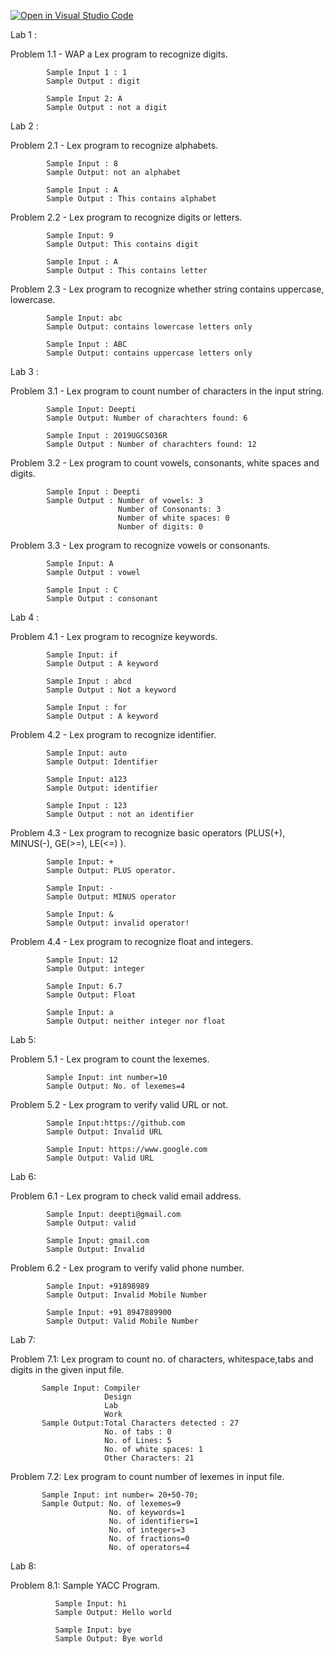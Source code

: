 [![Open in Visual Studio Code](https://classroom.github.com/assets/open-in-vscode-f059dc9a6f8d3a56e377f745f24479a46679e63a5d9fe6f495e02850cd0d8118.svg)](https://classroom.github.com/online_ide?assignment_repo_id=5517614&assignment_repo_type=AssignmentRepo)

Lab 1 :

Problem 1.1 - WAP a Lex program to recognize digits.

            Sample Input 1 : 1      
            Sample Output : digit
                            
            Sample Input 2: A
            Sample Output : not a digit
                            
Lab 2 :

Problem 2.1 - Lex program to recognize alphabets.

            Sample Input : 8             
            Sample Output: not an alphabet
                           
            Sample Input : A
            Sample Output : This contains alphabet
            
Problem 2.2 - Lex program to recognize digits or letters.

            Sample Input: 9
            Sample Output: This contains digit
            
            Sample Input : A
            Sample Output : This contains letter
                           
Problem 2.3 - Lex program to recognize whether string contains uppercase, lowercase.

            Sample Input: abc
            Sample Output: contains lowercase letters only
            
            Sample Input : ABC
            Sample Output: contains uppercase letters only
                           
Lab 3 :

Problem 3.1 - Lex program to count number of characters in the input string.

            Sample Input: Deepti
            Sample Output: Number of charachters found: 6
            
            Sample Input : 2019UGCS036R
            Sample Output : Number of charachters found: 12
            
Problem 3.2 - Lex program to count vowels, consonants, white spaces and digits.

            Sample Input : Deepti
            Sample Output : Number of vowels: 3
                            Number of Consonants: 3
                            Number of white spaces: 0
                            Number of digits: 0
            
Problem 3.3 - Lex program to recognize vowels or consonants.

            Sample Input: A
            Sample Output : vowel
                            
            Sample Input : C
            Sample Output : consonant
                           
Lab 4 :

Problem 4.1 - Lex program to recognize keywords.

            Sample Input: if
            Sample Output : A keyword

            Sample Input : abcd
            Sample Output : Not a keyword

            Sample Input : for
            Sample Output : A keyword
                           
Problem 4.2 - Lex program to recognize identifier.

            Sample Input: auto
            Sample Output: Identifier

            Sample Input: a123
            Sample Output: identifier
           
            Sample Input : 123
            Sample Output : not an identifier

Problem 4.3 - Lex program to recognize basic operators (PLUS(+), MINUS(-), GE(>=), LE(<=) ).

            Sample Input: +
            Sample Output: PLUS operator.

            Sample Input: -
            Sample Output: MINUS operator

            Sample Input: &
            Sample Output: invalid operator!

Problem 4.4 - Lex program to recognize float and integers.

            Sample Input: 12
            Sample Output: integer

            Sample Input: 6.7
            Sample Output: Float

            Sample Input: a
            Sample Output: neither integer nor float
            
Lab 5:

Problem 5.1 - Lex program to count the lexemes.

            Sample Input: int number=10
            Sample Output: No. of lexemes=4

Problem 5.2 - Lex program to verify valid URL or not.

            Sample Input:https://github.com
            Sample Output: Invalid URL

            Sample Input: https://www.google.com
            Sample Output: Valid URL
            
Lab 6:

Problem 6.1 - Lex program to check valid email address.

            Sample Input: deepti@gmail.com
            Sample Output: valid
            
            Sample Input: gmail.com
            Sample Output: Invalid

Problem 6.2 - Lex program to verify valid phone number.

            Sample Input: +91898989
            Sample Output: Invalid Mobile Number
            
            Sample Input: +91 8947889900
            Sample Output: Valid Mobile Number
            
Lab 7:

Problem 7.1: Lex program to count no. of characters, whitespace,tabs and digits in the given input file.

           Sample Input: Compiler
                         Design
                         Lab 
                         Work
           Sample Output:Total Characters detected : 27
                         No. of tabs : 0
                         No. of Lines: 5 
                         No. of white spaces: 1 
                         Other Characters: 21
Problem 7.2: Lex program to count number of lexemes in input file.

           Sample Input: int number= 20+50-70;
           Sample Output: No. of lexemes=9
                          No. of keywords=1
                          No. of identifiers=1
                          No. of integers=3
                          No. of fractions=0
                          No. of operators=4
            
 Lab 8:
  
 Problem 8.1: Sample YACC Program.
   
              Sample Input: hi
              Sample Output: Hello world
              
              Sample Input: bye
              Sample Output: Bye world
